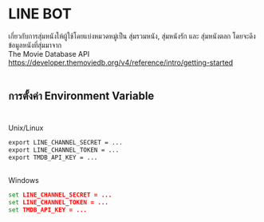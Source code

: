 # LINE BOT
เกี่ยวกับการสุ่มหนังให้ผู้ใช้โดยแบ่งหมวดหมู่เป็น สุ่มรวมหนัง, สุ่มหนังรัก และ สุ่มหนังตลก โดยจะดึงข้อมูลหนังที่สุ่มมาจาก <br />
The Movie Database API https://developer.themoviedb.org/v4/reference/intro/getting-started <br /> <br />
## การตั้งค่า Environment Variable <br /> <br />
Unix/Linux
``` cmd
export LINE_CHANNEL_SECRET = ...
export LINE_CHANNEL_TOKEN = ...
export TMDB_API_KEY = ...
```
##
Windows
``` cmd
set LINE_CHANNEL_SECRET = ...
set LINE_CHANNEL_TOKEN = ...
set TMDB_API_KEY = ...
```
